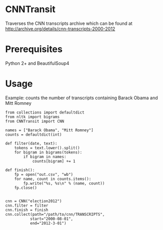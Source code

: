 CNNTransit
==========
Traverses the CNN transcripts archive which can be found at http://archive.org/details/cnn-transcripts-2000-2012

Prerequisites
=============
Python 2+ and BeautifulSoup4

Usage
=====
Example: counts the number of transcripts containing Barack Obama and Mitt Romney

    from collections import defaultdict
    from nltk import bigrams
    from CNNTransit import CNN
    
    names = ["Barack Obama", "Mitt Romney"]
    counts = defaultdict(int)

    def filter(date, text):
        tokens = text.lower().split()
        for bigram in bigrams(tokens):
            if bigram in names:
                counts[bigram] += 1

    def finish():
        fp = open("out.csv", "wb")
        for name, count in counts.items():
            fp.write("%s, %s\n" % (name, count))
        fp.close()
        
        
    cnn = CNN("election2012")
    cnn.filter = filter
    cnn.finish = finish
    cnn.collect(path="/path/to/cnn/TRANSCRIPTS", 
               start="2000-08-01", 
               end="2012-3-01")

